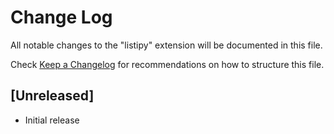 # Change Log

All notable changes to the "listipy" extension will be documented in this file.

Check [Keep a Changelog](http://keepachangelog.com/) for recommendations on how to structure this file.

## [Unreleased]

- Initial release